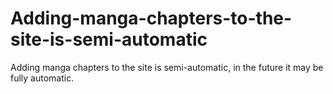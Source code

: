 # Adding-manga-chapters-to-the-site-is-semi-automatic
Adding manga chapters to the site is semi-automatic, in the future it may be fully automatic.
